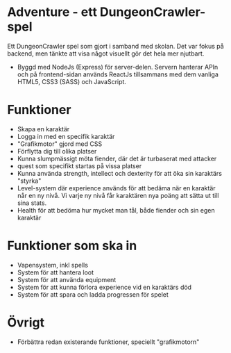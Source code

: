 # Adventure - ett DungeonCrawler-spel

Ett DungeonCrawler spel som gjort i samband med skolan. Det var fokus på backend, men tänkte att visa något visuellt gör det hela mer njutbart.

  * Byggd med NodeJs (Express) för server-delen. Servern hanterar APIn och på frontend-sidan används ReactJs tillsammans med dem vanliga HTML5, CSS3 (SASS) och JavaScript.

# Funktioner
  * Skapa en karaktär
  * Logga in med en specifik karaktär
  * "Grafikmotor" gjord med CSS
  * Förflytta dig till olika platser
  * Kunna slumpmässigt möta fiender, där det är turbaserat med attacker
  * quest som specifikt startas på vissa platser 
  * Kunna använda strength, intellect och dexterity för att öka sin karaktärs "styrka"
  * Level-system där experience används för att bedäma när en karaktär når en ny nivå. Vi varje ny nivå får karaktären nya poäng att sätta ut till sina stats.
  * Health för att bedöma hur mycket man tål, både fiender och sin egen karaktär

# Funktioner som ska in
  * Vapensystem, inkl spells
  * System för att hantera loot
  * System för att använda equipment
  * System för att kunna förlora experience vid en karaktärs död
  * System för att spara och ladda progressen för spelet

# Övrigt
  * Förbättra redan existerande funktioner, speciellt "grafikmotorn"
